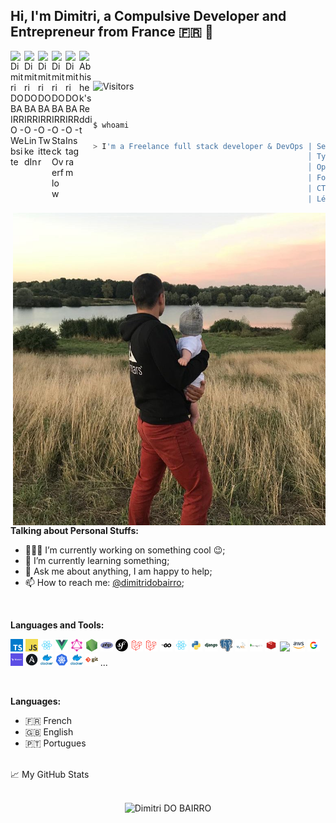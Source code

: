 ## Hi, I'm Dimitri, a Compulsive Developer and Entrepreneur from France 🇫🇷 🥖

<a href="https://www.dimsolution.com">
  <img align="left" alt="Dimitri DO BAIRRO - Website" width="22px" src="https://cdn.jsdelivr.net/npm/simple-icons@v3/icons/googlechrome.svg" />
</a>

<a href="https://www.linkedin.com/in/dobairro/">
  <img align="left" alt="Dimitri DO BAIRRO - LinkedIn" width="22px" src="https://cdn.jsdelivr.net/npm/simple-icons@v3/icons/linkedin.svg" />
</a>

<a href="https://twitter.com/dimitridobairro">
  <img align="left" alt="Dimitri DO BAIRRO - Twitter" width="22px" src="https://cdn.jsdelivr.net/npm/simple-icons@v3/icons/twitter.svg" />
</a>

<a href="https://stackoverflow.com/users/2564703/dimitri">
  <img align="left" alt="Dimitri DO BAIRRO - StackOverflow" width="22px" src="https://cdn.jsdelivr.net/npm/simple-icons@v3/icons/stackoverflow.svg" />
</a>

<a href="https://www.instagram.com/dimitridobairro/">
  <img align="left" alt="Dimitri DO BAIRRO - Instagram" width="22px" src="https://cdn.jsdelivr.net/npm/simple-icons@v3/icons/instagram.svg" />
</a>

<a href="https://www.tiktok.com/@dimitridobairro">
  <img align="left" alt="Abhishek's Reddit" width="22px" src="https://cdn.jsdelivr.net/npm/simple-icons@v3/icons/tiktok.svg" />
</a>

<br />
<br />

![Visitors](https://visitor-badge.glitch.me/badge?page_id=rimiti)

<br />

```bash
$ whoami

> I'm a Freelance full stack developer & DevOps | Serial entrepreneur 
                                                │ Typescript, Javascript and Golang enthusiast
                                                │ Open Source addict & Compulsive coder 
                                                | Founder of @DimSolution @Wefloc @ScalingInvestment
                                                | CTO @Tictactrip (associate)
                                                | Léo's dad 
```


  <img align="right" alt="GIF" src="https://github.com/rimiti/rimiti/blob/master/img.jpg?raw=true" width="500" />
  
<br />

**Talking about Personal Stuffs:**

- 👨🏽‍💻 I’m currently working on something cool :wink:;
- 🌱 I’m currently learning something; 
- 💬 Ask me about anything, I am happy to help;
- 📫 How to reach me: [@dimitridobairro](https://twitter.com/dimitridobairro);

<br />

**Languages and Tools:**  

<code><img height="20" src="https://raw.githubusercontent.com/github/explore/80688e429a7d4ef2fca1e82350fe8e3517d3494d/topics/typescript/typescript.png"></code>
<code><img height="20" src="https://raw.githubusercontent.com/github/explore/80688e429a7d4ef2fca1e82350fe8e3517d3494d/topics/javascript/javascript.png"></code>
<code><img height="20" src="https://raw.githubusercontent.com/github/explore/80688e429a7d4ef2fca1e82350fe8e3517d3494d/topics/react/react.png"></code>
<code><img height="20" src="https://raw.githubusercontent.com/github/explore/80688e429a7d4ef2fca1e82350fe8e3517d3494d/topics/vue/vue.png"></code>
<code><img height="20" src="https://raw.githubusercontent.com/github/explore/5c058a388828bb5fde0bcafd4bc867b5bb3f26f3/topics/graphql/graphql.png"></code>
<code><img height="20" src="https://raw.githubusercontent.com/github/explore/80688e429a7d4ef2fca1e82350fe8e3517d3494d/topics/nodejs/nodejs.png"></code>
<code><img height="20" src="https://raw.githubusercontent.com/github/explore/80688e429a7d4ef2fca1e82350fe8e3517d3494d/topics/php/php.png"></code>
<code><img height="20" src="https://raw.githubusercontent.com/github/explore/80688e429a7d4ef2fca1e82350fe8e3517d3494d/topics/symfony/symfony.png"></code>
<code><img height="20" src="https://raw.githubusercontent.com/github/explore/80688e429a7d4ef2fca1e82350fe8e3517d3494d/topics/laravel/laravel.png"></code>
<code><img height="20" src="https://raw.githubusercontent.com/github/explore/80688e429a7d4ef2fca1e82350fe8e3517d3494d/topics/laravel/laravel.png"></code>
<code><img height="20" src="https://raw.githubusercontent.com/github/explore/80688e429a7d4ef2fca1e82350fe8e3517d3494d/topics/go/go.png"></code>
<code><img height="20" src="https://raw.githubusercontent.com/github/explore/80688e429a7d4ef2fca1e82350fe8e3517d3494d/topics/react-native/react-native.png"></code>
<code><img height="20" src="https://raw.githubusercontent.com/github/explore/80688e429a7d4ef2fca1e82350fe8e3517d3494d/topics/python/python.png"></code>
<code><img height="20" src="https://raw.githubusercontent.com/github/explore/80688e429a7d4ef2fca1e82350fe8e3517d3494d/topics/django/django.png"></code>
<code><img height="20" src="https://raw.githubusercontent.com/github/explore/80688e429a7d4ef2fca1e82350fe8e3517d3494d/topics/postgresql/postgresql.png"></code>
<code><img height="20" src="https://raw.githubusercontent.com/github/explore/80688e429a7d4ef2fca1e82350fe8e3517d3494d/topics/mysql/mysql.png"></code>
<code><img height="20" src="https://raw.githubusercontent.com/github/explore/80688e429a7d4ef2fca1e82350fe8e3517d3494d/topics/mongodb/mongodb.png"></code>
<code><img height="20" src="https://raw.githubusercontent.com/github/explore/80688e429a7d4ef2fca1e82350fe8e3517d3494d/topics/redis/redis.png"></code>
<code><img height="20" src="https://raw.githubusercontent.com/github/explore/80688e429a7d4ef2fca1e82350fe8e3517d3494d/topics/rabbitmq/rabbitmq.png"></code>
<code><img height="20" src="https://raw.githubusercontent.com/github/explore/80688e429a7d4ef2fca1e82350fe8e3517d3494d/topics/aws/aws.png"></code>
<code><img height="20" src="https://raw.githubusercontent.com/github/explore/80688e429a7d4ef2fca1e82350fe8e3517d3494d/topics/google/google.png"></code>
<code><img height="20" src="https://raw.githubusercontent.com/github/explore/80688e429a7d4ef2fca1e82350fe8e3517d3494d/topics/terraform/terraform.png"></code>
<code><img height="20" src="https://raw.githubusercontent.com/github/explore/80688e429a7d4ef2fca1e82350fe8e3517d3494d/topics/ansible/ansible.png"></code>
<code><img height="20" src="https://raw.githubusercontent.com/github/explore/80688e429a7d4ef2fca1e82350fe8e3517d3494d/topics/docker/docker.png"></code>
<code><img height="20" src="https://raw.githubusercontent.com/github/explore/80688e429a7d4ef2fca1e82350fe8e3517d3494d/topics/kubernetes/kubernetes.png"></code>
<code><img height="20" src="https://raw.githubusercontent.com/github/explore/80688e429a7d4ef2fca1e82350fe8e3517d3494d/topics/docker/docker.png"></code>
<code><img height="20" src="https://raw.githubusercontent.com/github/explore/80688e429a7d4ef2fca1e82350fe8e3517d3494d/topics/git/git.png"></code>
...

<br />

**Languages:**

- 🇫🇷 French
- 🇬🇧 English
- 🇵🇹 Portugues

<br />

<summary>📈 My GitHub Stats</summary>

<br />

<p align="center"> <img src="https://github-readme-stats.vercel.app/api?username=rimiti&show_icons=true&theme=vue&count_private=true" alt="Dimitri DO BAIRRO" />
